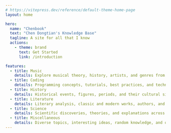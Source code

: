 ```yaml
---
# https://vitepress.dev/reference/default-theme-home-page
layout: home

hero:
  name: "Chenbook"
  text: "Chen Dongtian's Knowledge Base"
  tagline: A site for all that I know
  actions:
    - theme: brand
      text: Get Started
      link: /introduction

features:
  - title: Music
    details: Explore musical theory, history, artists, and genres from classical to contemporary
  - title: Coding
    details: Programming concepts, tutorials, best practices, and technical documentation
  - title: History
    details: Historical events, figures, periods, and their cultural significance
  - title: Literature
    details: Literary analysis, classic and modern works, authors, and literary movements
  - title: Science
    details: Scientific discoveries, theories, and explanations across various disciplines
  - title: Miscellaneous
    details: Diverse topics, interesting ideas, random knowledge, and other fascinating subjects
---
```


